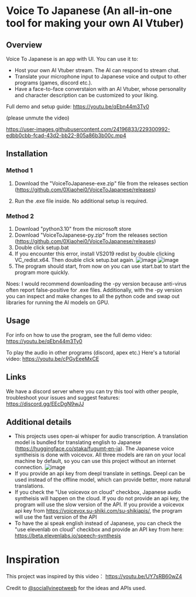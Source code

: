 # Voice To Japanese (An all-in-one tool for making your own AI Vtuber)

## Overview
Voice To Japanese is an app with UI. You can use it to:
- Host your own AI Vtuber stream. The AI can respond to stream chat.
- Translate your microphone input to Japanese voice and output to other programs (games, discord etc.).
- Have a face-to-face converstaion with an AI Vtuber, whose personality and character description can be customized to your liking.

Full demo and setup guide: https://youtu.be/qEbn44m3Ty0

(please unmute the video)

https://user-images.githubusercontent.com/24196833/229300992-edbb0cbb-fcad-43d2-bb22-805a86b3b00c.mp4

## Installation
### Method 1
1. Download the "VoiceToJapanese-exe.zip" file from the releases section (https://github.com/0Xiaohei0/VoiceToJapanese/releases) 

2. Run the .exe file inside. No additional setup is required.


### Method 2
1. Download "python3.10" from the microsoft store
2. Download "VoiceToJapanese-py.zip" from the releases section (https://github.com/0Xiaohei0/VoiceToJapanese/releases) 
3. Double click setup.bat
4. If you encounter this error, install VS2019 redist by double clicking VC_redist.x64. Then double click setup.bat again.
![image](https://user-images.githubusercontent.com/24196833/229268424-c68708da-2fae-4282-8cb5-e15c2050b961.png)
![image](https://user-images.githubusercontent.com/24196833/229268482-724ecd85-777d-4190-949b-c6a7c85ecaca.png)
5. The program should start, from now on you can use start.bat to start the program more quickly.

Noes: I would recommend downloading the -py version because anti-virus often report false-positive for .exe files. Additionally, with the -py version you can inspect and make changes to all the python code and swap out libraries for running the AI models on GPU.

## Usage
For info on how to use the program, see the full demo video: https://youtu.be/qEbn44m3Ty0 

To play the audio in other programs (discord, apex etc.) Here's a tutorial video:
https://youtu.be/cPGyEeeMxCE
## Links
We have a discord server where you can try this tool with other people, troubleshoot your issues and suggest features:
https://discord.gg/EEcDgN9wJJ

## Additional details
- This projects uses open-ai whisper for audio transcription. A translation model is bundled for translating english to Japanese (https://huggingface.co/staka/fugumt-en-ja). The Japanese voice syntheisis is done with voicevox. All three models are ran on your local machine by default, so you can use this project without an internet connection.
![image](https://user-images.githubusercontent.com/24196833/229306812-39fa6ff7-38b6-43fa-a4d2-ababafc2b33a.png)
- If you provide an api key from deepl translate in settings. Deepl can be used instead of the offline model, which can provide better, more natural translations.
- If you check the "Use voicevox on cloud" checkbox, Japanese audio syntheisis will happen on the cloud. If you do not provide an api key, the program will use the slow version of the API. If you provide a voicevox api key from https://voicevox.su-shiki.com/su-shikiapis/, the program will use the fast version of the API
- To have the ai speak english instead of Japanese, you can check the "use elevenlab on cloud" checkbox and provide an API key from here: https://beta.elevenlabs.io/speech-synthesis
# Inspiration

This project was inspired by this video：
https://youtu.be/UY7sRB60wZ4

Credit to
[@sociallyineptweeb](https://www.youtube.com/@sociallyineptweeb)
for the ideas and APIs used.

